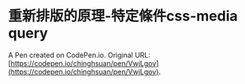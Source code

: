 # 重新排版的原理-特定條件css-media query

A Pen created on CodePen.io. Original URL: [https://codepen.io/chinghsuan/pen/VwjLgov](https://codepen.io/chinghsuan/pen/VwjLgov).


